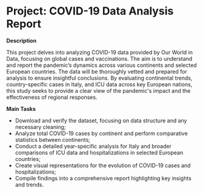 # Project: COVID-19 Data Analysis Report

**Description**

This project delves into analyzing COVID-19 data provided by Our World in Data, focusing on global cases and vaccinations. The aim is to understand and report the pandemic’s dynamics across various continents and selected European countries. The data will be thoroughly vetted and prepared for analysis to ensure insightful conclusions. By evaluating continental trends, country-specific cases in Italy, and ICU data across key European nations, this study seeks to provide a clear view of the pandemic's impact and the effectiveness of regional responses.

**Main Tasks**

- Download and verify the dataset, focusing on data structure and any necessary cleaning;
- Analyze total COVID-19 cases by continent and perform comparative statistics between continents;
- Conduct a detailed year-specific analysis for Italy and broader comparisons of ICU data and hospitalizations in selected European countries;
- Create visual representations for the evolution of COVID-19 cases and hospitalizations;
- Compile findings into a comprehensive report highlighting key insights and trends.
